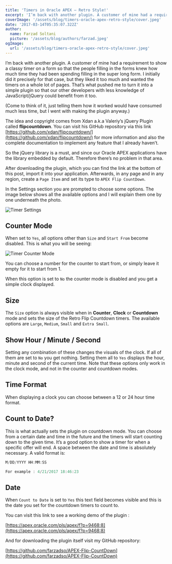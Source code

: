 ```yaml
---
title: 'Timers in Oracle APEX – Retro Style!'
excerpt: 'I’m back with another plugin. A customer of mine had a requirement to show a classy timer on a form so that the people filling in the forms knew how much time they had been spending filling in the super long form. I initially did it precisely for that case, but they liked it too much and wanted the timers on a whole lot of pages.'
coverImage: '/assets/blog/timers-oracle-apex-retro-style/cover.jpeg'
date: '2017-03-14T05:35:07.322Z'
author:
  name: Farzad Soltani
  picture: '/assets/blog/authors/farzad.jpeg'
ogImage:
  url: '/assets/blog/timers-oracle-apex-retro-style/cover.jpeg'
---
```


I’m back with another plugin. A customer of mine had a requirement to show a classy timer on a form so that the people filling in the forms knew how much time they had been spending filling in the super long form. I initially did it precisely for that case, but they liked it too much and wanted  the timers on a whole lot of pages. That’s what pushed me to turn it into a simple plugin so that our other developers with less knowledge of JavaScript/jQuery could benefit from it too.

(Come to think of it, just telling them how it worked would have consumed much less time, but I went with making the plugin anyway.)

The idea and copyright comes from Xdan a.k.a Valeriy’s jQuery Plugin called **flipcountdown**. You can visit his GitHub repository via this link [https://github.com/xdan/flipcountdown/](https://github.com/xdan/flipcountdown/) for more information and also the complete documentation to implement any feature that I already haven’t.

So the jQuery library is a must, and since our Oracle APEX applications have the library embedded by default. Therefore there’s no problem in that area.

After downloading the plugin, which you can find the link at the bottom of this post, import it into your application. Afterwards, in any page and in any region, create a `Page Item` and set its type to `APEX Flip CountDown`.

In the Settings section you are prompted to choose some options. The image below shows all the available options and I will explain them one by one underneath the photo.

![Timer Settings](/assets/blog/timers-oracle-apex-retro-style/timer-settings.png)

## Counter Mode

When set to `Yes`, all options other than `Size` and `Start From` become disabled. This is what you will be seeing:

![Timer Counter Mode](/assets/blog/timers-oracle-apex-retro-style/Timer-Counter-Mode.png)

You can choose a number for the counter to start from, or simply leave it empty for it to start from 1.

When this option is set to `No` the counter mode is disabled and you get a simple clock displayed.

## Size

The `Size` option is always visible when in **Counter**, **Clock** or **Countdown** mode and sets the size of the Retro Flip Countdown timers. The available options are `Large`, `Medium`, `Small` and `Extra Small`.

## Show Hour / Minute / Second

Setting any combination of these changes the visuals of the clock. If all of them are set to `No` you get nothing. Setting them all to `Yes` displays the hour, minute and second of the current time. Note that these options only work in the clock mode, and not in the counter and countdown modes.

## Time Format

When displaying a clock you can choose between a 12 or 24 hour time format.

## Count to Date?

This is what actually sets the plugin on countdown mode. You can choose from a certain date and time in the future and the timers will start counting down to the given time. It’s a good option to show a timer for when a specific offer will end. A space between the date and time is absolutely necessary. A valid format is:

```js
M/DD/YYYY HH:MM:SS

For example : 4/21/2017 18:46:23
```

## Date

When `Count to Date` is set to `Yes` this text field becomes visible and this is the date you set for the countdown timers to count to.

You can visit this link to see a working demo of the plugin :

[https://apex.oracle.com/pls/apex/f?p=9468:8](https://apex.oracle.com/pls/apex/f?p=9468:8)

And for downloading the plugin itself visit my GitHub repository:

[https://github.com/farzadso/APEX-Flip-CountDown](https://github.com/farzadso/APEX-Flip-CountDown)
